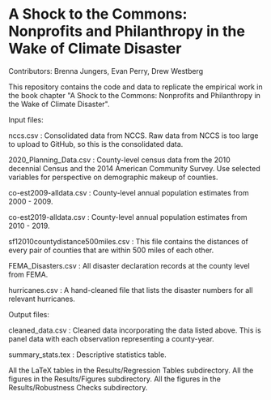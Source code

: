 # A Shock to the Commons: Nonprofits and Philanthropy in the Wake of Climate Disaster

Contributors: Brenna Jungers, Evan Perry, Drew Westberg


This repository contains the code and data to replicate the empirical work in the book chapter "A Shock to the Commons: Nonprofits and Philanthropy in the Wake of Climate Disaster".



Input files:

nccs.csv : Consolidated data from NCCS. Raw data from NCCS is too large to
    upload to GitHub, so this is the consolidated data.

2020_Planning_Data.csv : County-level census data from the 2010 decennial
    Census and the 2014 American Community Survey. Use selected variables for
    perspective on demographic makeup of counties.

co-est2009-alldata.csv : County-level annual population estimates from 2000 -
    2009.

co-est2019-alldata.csv : County-level annual population estimates from 2010 -
    2019.

sf12010countydistance500miles.csv : This file contains the distances of every
    pair of counties that are within 500 miles of each other.

FEMA_Disasters.csv : All disaster declaration records at the county level from
    FEMA.

hurricanes.csv : A hand-cleaned file that lists the disaster numbers for all
    relevant hurricanes.


Output files:

cleaned_data.csv : Cleaned data incorporating the data listed above. This
    is panel data with each observation representing a county-year.

summary_stats.tex : Descriptive statistics table.

All the LaTeX tables in the Results/Regression Tables subdirectory.
All the figures in the Results/Figures subdirectory.
All the figures in the Results/Robustness Checks subdirectory.




